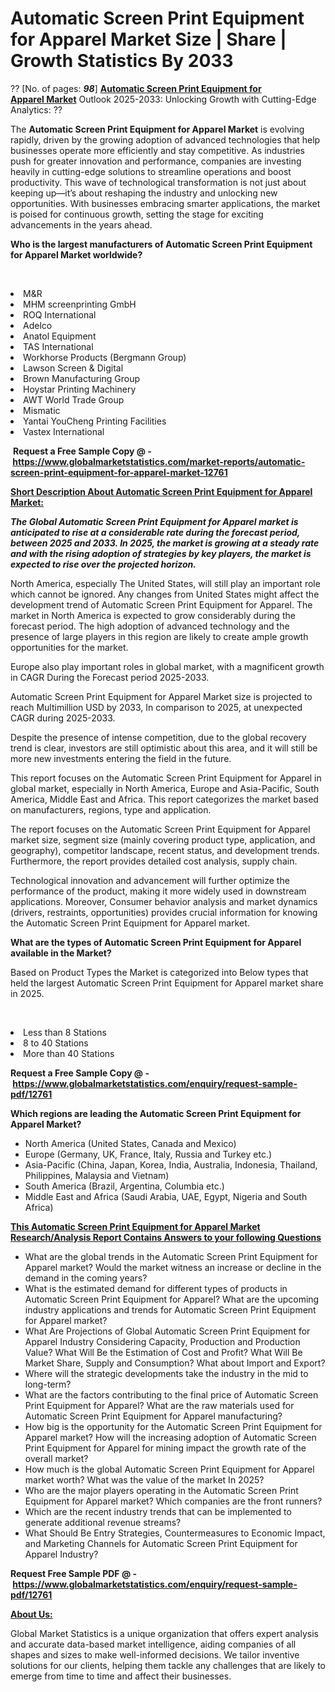 <H1>Automatic Screen Print Equipment for Apparel Market Size | Share | Growth Statistics By 2033</H1><p>?? [No. of pages:&nbsp;<strong><em>98</em></strong>]&nbsp;<strong><a href="https://www.globalmarketstatistics.com/market-reports/automatic-screen-print-equipment-for-apparel-market-12761">Automatic Screen Print Equipment for Apparel&nbsp;Market</a></strong>&nbsp;Outlook 2025-2033: Unlocking Growth with Cutting-Edge Analytics: ??</p><p>The <strong>Automatic Screen Print Equipment for Apparel Market</strong> is evolving rapidly, driven by the growing adoption of advanced technologies that help businesses operate more efficiently and stay competitive. As industries push for greater innovation and performance, companies are investing heavily in cutting-edge solutions to streamline operations and boost productivity. This wave of technological transformation is not just about keeping up&mdash;it&rsquo;s about reshaping the industry and unlocking new opportunities. With businesses embracing smarter applications, the market is poised for continuous growth, setting the stage for exciting advancements in the years ahead.</p><p><strong>Who is the largest manufacturers of Automatic Screen Print Equipment for Apparel Market worldwide?</strong></p><p>&nbsp;<li>M&R<li> MHM screenprinting GmbH<li> ROQ International<li> Adelco<li> Anatol Equipment<li> TAS International<li> Workhorse Products (Bergmann Group)<li> Lawson Screen & Digital<li> Brown Manufacturing Group<li> Hoystar Printing Machinery<li> AWT World Trade Group<li> Mismatic<li> Yantai YouCheng Printing Facilities<li> Vastex International</p><p>&nbsp;<strong>Request a Free Sample Copy @ -&nbsp;<a href="https://www.globalmarketstatistics.com/market-reports/automatic-screen-print-equipment-for-apparel-market-12761">https://www.globalmarketstatistics.com/market-reports/automatic-screen-print-equipment-for-apparel-market-12761</a></strong></p><p><strong><u>Short Description About Automatic Screen Print Equipment for Apparel Market:</u></strong></p><p><strong><em>The Global Automatic Screen Print Equipment for Apparel market is anticipated to rise at a considerable rate during the forecast period, between 2025 and 2033. In 2025, the market is growing at a steady rate and with the rising adoption of strategies by key players, the market is expected to rise over the projected horizon.</em></strong></p><p>North America, especially The United States, will still play an important role which cannot be ignored. Any changes from United States might affect the development trend of Automatic Screen Print Equipment for Apparel. The market in North America is expected to grow considerably during the forecast period. The high adoption of advanced technology and the presence of large players in this region are likely to create ample growth opportunities for the market.</p><p>Europe also play important roles in global market, with a magnificent growth in CAGR During the Forecast period 2025-2033.</p><p>Automatic Screen Print Equipment for Apparel Market size is projected to reach Multimillion USD by 2033, In comparison to 2025, at unexpected CAGR during 2025-2033.</p><p>Despite the presence of intense competition, due to the global recovery trend is clear, investors are still optimistic about this area, and it will still be more new investments entering the field in the future.</p><p>This report focuses on the Automatic Screen Print Equipment for Apparel in global market, especially in North America, Europe and Asia-Pacific, South America, Middle East and Africa. This report categorizes the market based on manufacturers, regions, type and application.</p><p>The report focuses on the Automatic Screen Print Equipment for Apparel market size, segment size (mainly covering product type, application, and geography), competitor landscape, recent status, and development trends. Furthermore, the report provides detailed cost analysis, supply chain.</p><p>Technological innovation and advancement will further optimize the performance of the product, making it more widely used in downstream applications. Moreover, Consumer behavior analysis and market dynamics (drivers, restraints, opportunities) provides crucial information for knowing the Automatic Screen Print Equipment for Apparel market.</p><p><strong>What are the types of Automatic Screen Print Equipment for Apparel available in the Market?</strong></p><p>Based on Product Types the Market is categorized into Below types that held the largest Automatic Screen Print Equipment for Apparel market share in 2025.</p><p>&nbsp;<li>Less than 8 Stations<li> 8 to 40 Stations<li> More than 40 Stations&nbsp;</p><p><strong>Request a Free Sample Copy @ -&nbsp;<a href="https://www.globalmarketstatistics.com/enquiry/request-sample-pdf/12761">https://www.globalmarketstatistics.com/enquiry/request-sample-pdf/12761</a></strong></p><p><strong>Which regions are leading the Automatic Screen Print Equipment for Apparel Market?</strong></p><ul><li>North America (United States, Canada and Mexico)</li><li>Europe (Germany, UK, France, Italy, Russia and Turkey etc.)</li><li>Asia-Pacific (China, Japan, Korea, India, Australia, Indonesia, Thailand, Philippines, Malaysia and Vietnam)</li><li>South America (Brazil, Argentina, Columbia etc.)</li><li>Middle East and Africa (Saudi Arabia, UAE, Egypt, Nigeria and South Africa)</li></ul><p><strong><u>This Automatic Screen Print Equipment for Apparel Market Research/Analysis Report Contains Answers to your following Questions</u></strong></p><ul><li>What are the global trends in the Automatic Screen Print Equipment for Apparel market? Would the market witness an increase or decline in the demand in the coming years?</li><li>What is the estimated demand for different types of products in Automatic Screen Print Equipment for Apparel? What are the upcoming industry applications and trends for Automatic Screen Print Equipment for Apparel market?</li><li>What Are Projections of Global Automatic Screen Print Equipment for Apparel Industry Considering Capacity, Production and Production Value? What Will Be the Estimation of Cost and Profit? What Will Be Market Share, Supply and Consumption? What about Import and Export?</li><li>Where will the strategic developments take the industry in the mid to long-term?</li><li>What are the factors contributing to the final price of Automatic Screen Print Equipment for Apparel? What are the raw materials used for Automatic Screen Print Equipment for Apparel manufacturing?</li><li>How big is the opportunity for the Automatic Screen Print Equipment for Apparel market? How will the increasing adoption of Automatic Screen Print Equipment for Apparel for mining impact the growth rate of the overall market?</li><li>How much is the global Automatic Screen Print Equipment for Apparel market worth? What was the value of the market In 2025?</li><li>Who are the major players operating in the Automatic Screen Print Equipment for Apparel market? Which companies are the front runners?</li><li>Which are the recent industry trends that can be implemented to generate additional revenue streams?</li><li>What Should Be Entry Strategies, Countermeasures to Economic Impact, and Marketing Channels for Automatic Screen Print Equipment for Apparel Industry?</li></ul><p><strong>Request Free Sample PDF @ -&nbsp;<a href="https://www.globalmarketstatistics.com/enquiry/request-sample-pdf/12761">https://www.globalmarketstatistics.com/enquiry/request-sample-pdf/12761</a></strong></p><p><strong><u>About Us:</u></strong></p><p>Global Market Statistics&nbsp;is a unique organization that offers expert analysis and accurate data-based market intelligence, aiding companies of all shapes and sizes to make well-informed decisions. We tailor inventive solutions for our clients, helping them tackle any challenges that are likely to emerge from time to time and affect their businesses.</p>
